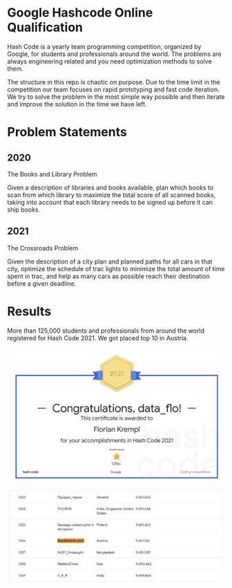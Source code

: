 
# Google Hashcode Online Qualification

Hash Code is a yearly team programming competition, organized by Google, for students and professionals around the world. 
The problems are always engineering related and you need optimization methods to solve them. 

The structure in this repo is chaotic on purpose. 
Due to the time limit in the competition our team focuses on rapid prototyping and fast code iteration.
We try to solve the problem in the most simple way possible and then iterate and improve the solution in the time we have left. 


# Problem Statements

## 2020 

The Books and Library Problem 

Given a description of libraries and books available, plan which books to scan from
which library to maximize the total score of all scanned books, taking into account that
each library needs to be signed up before it can ship books.


## 2021 

The Crossroads Problem 

Given the description of a city plan and planned paths for all cars in that city,
optimize the schedule of trac lights to minimize the total amount of time spent in
trac, and help as many cars as possible reach their destination before a given
deadline.

# Results 

More than 125,000 students and professionals from around the world registered for Hash Code 2021.
We got placed top 10 in Austria.

![Certificate 2021](recherche/certificate_2021.PNG)  

![Certificate 2021](recherche/placement_2021.PNG)  


